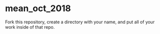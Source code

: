# mean_oct_2018

Fork this repository, create a directory with your name, and put all of your work
inside of that repo. 
